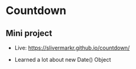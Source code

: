 # Countdown

## Mini project

- Live: https://slivermarkr.github.io/countdown/

- Learned a lot about new Date() Object
